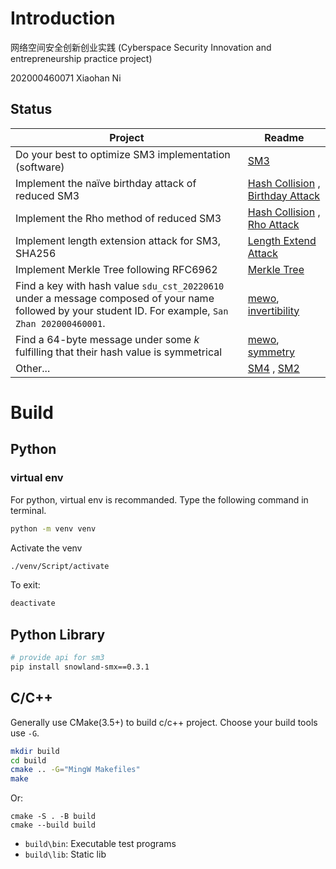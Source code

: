 
# Introduction
网络空间安全创新创业实践
(Cyberspace Security Innovation and entrepreneurship practice project)

202000460071 Xiaohan Ni

## Status
| Project                                                      | Readme                                                       |
| ------------------------------------------------------------ | ------------------------------------------------------------ |
| Do your best to optimize SM3 implementation (software)       | [SM3](sm3/README.md)                                         |
| Implement the naïve birthday attack of reduced SM3           | [Hash Collision](collision/README.md) ,  [Birthday Attack](collision/birthday_attack/README.md) |
| Implement the Rho method of reduced SM3                      | [Hash Collision](collision/README.md) , [Rho Attack](collision/rho_attack/README.md) |
| Implement length extension attack for SM3, SHA256            | [Length Extend Attack](./lenExAttack/README.md)              |
| Implement Merkle Tree following RFC6962                      | [Merkle Tree](./merkleTree/README.md)                        |
| Find a key with hash value `sdu_cst_20220610` under a message composed of your name followed by your student ID. For example, `San Zhan 202000460001`. | [mewo](./meow/README), [invertibility](./meow/mewo_inv/README.md)                   |
| Find a 64-byte message under some $k$ fulfilling that their hash value is symmetrical | [mewo](./meow/README.md), [symmetry](./meow/mewo_sym/README.md)      |
| Other...                                                     | [SM4](sm4/README.md) , [SM2](sm2/README.md)                  |






# Build
## Python
### virtual env
For python, virtual env is recommanded. 
Type the following command in terminal. 
```bash
python -m venv venv
```
Activate the venv
```bash
./venv/Script/activate
```
To exit:
```bash
deactivate
```
 
## Python Library
```bash
# provide api for sm3
pip install snowland-smx==0.3.1
```

## C/C++
Generally use CMake(3.5+) to build c/c++ project.
Choose your build tools use `-G`.
```bash
mkdir build
cd build
cmake .. -G="MingW Makefiles"
make
```
Or:
```
cmake -S . -B build
cmake --build build
```

- `build\bin`: Executable test programs 
- `build\lib`: Static lib
